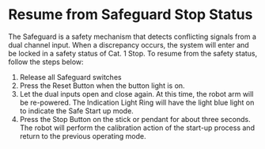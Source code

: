 # Resume from Safeguard Stop Status 

The Safeguard is a safety mechanism that detects conflicting signals from a dual channel input. 
When a discrepancy occurs, the system will enter and be locked in a safety status of Cat. 1 Stop. To resume from the safety status, follow the steps below:
1) Release all Safeguard switches  
2) Press the Reset Button when the button light is on. 
3) Let the dual inputs open and close again. At this time, the robot arm will be re-powered. The Indication Light Ring will have the light blue light on to indicate the Safe Start up mode. 
4) Press the Stop Button on the stick or pendant for about three seconds. The robot will perform the calibration action of the start-up process and return to the previous operating mode.
